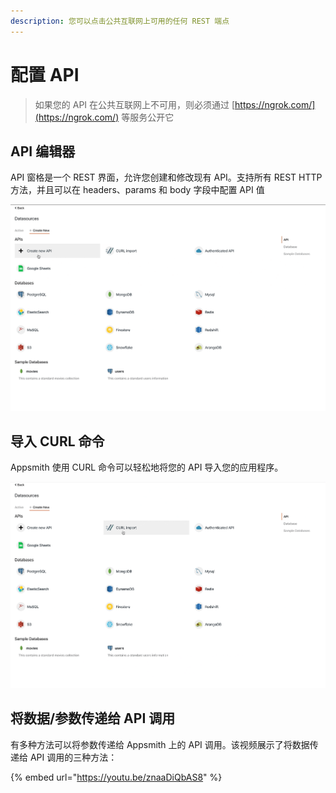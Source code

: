```yaml
---
description: 您可以点击公共互联网上可用的任何 REST 端点
---
```


# 配置 API

> 如果您的 API 在公共互联网上不可用，则必须通过 [https://ngrok.com/](https://ngrok.com/) 等服务公开它

## API 编辑器

API 窗格是一个 REST 界面，允许您创建和修改现有 API。支持所有 REST HTTP 方法，并且可以在 headers、params 和 body 字段中配置 API 值

![](<../../../../.gitbook/assets/配置API - 图1.gif>)

## 导入 CURL 命令

Appsmith 使用 CURL 命令可以轻松地将您的 API 导入您的应用程序。

![](<../../../../.gitbook/assets/配置 API -图2.gif>)

## 将数据/参数传递给 API 调用

有多种方法可以将参数传递给 Appsmith 上的 API 调用。该视频展示了将数据传递给 API 调用的三种方法：

{% embed url="https://youtu.be/znaaDiQbAS8" %}
